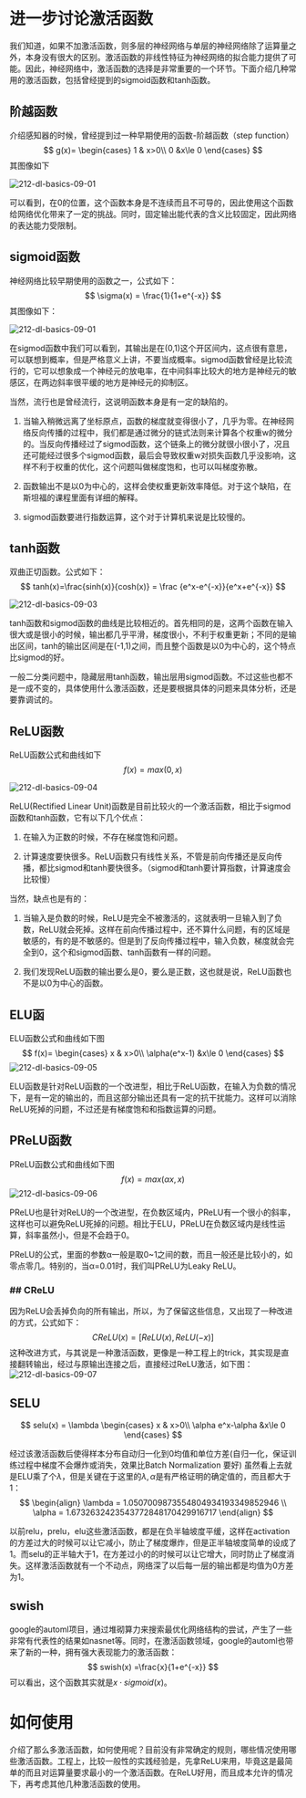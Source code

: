 # 进一步讨论激活函数

我们知道，如果不加激活函数，则多层的神经网络与单层的神经网络除了运算量之外，本身没有很大的区别。激活函数的非线性特征为神经网络的拟合能力提供了可能。因此，神经网络中，激活函数的选择是非常重要的一个环节。下面介绍几种常用的激活函数，包括曾经提到的sigmoid函数和tanh函数。

## 阶越函数

介绍感知器的时候，曾经提到过一种早期使用的函数-阶越函数（step function）
$$
g(x)=
  \begin{cases}
    1       & x>0\\
    0      &x\le 0
  \end{cases}
$$
其图像如下

![212-dl-basics-09-01](212-dl-basics-09/212-dl-basics-09-01.png)

可以看到，在0的位置，这个函数本身是不连续而且不可导的，因此使用这个函数给网络优化带来了一定的挑战。同时，固定输出能代表的含义比较固定，因此网络的表达能力受限制。

## sigmoid函数

神经网络比较早期使用的函数之一，公式如下：
$$
\sigma(x) = \frac{1}{1+e^{-x}}
$$
其图像如下：

![212-dl-basics-09-01](212-dl-basics-09/212-dl-basics-09-02.png)

在sigmod函数中我们可以看到，其输出是在(0,1)这个开区间内，这点很有意思，可以联想到概率，但是严格意义上讲，不要当成概率。sigmod函数曾经是比较流行的，它可以想象成一个神经元的放电率，在中间斜率比较大的地方是神经元的敏感区，在两边斜率很平缓的地方是神经元的抑制区。

当然，流行也是曾经流行，这说明函数本身是有一定的缺陷的。

1) 当输入稍微远离了坐标原点，函数的梯度就变得很小了，几乎为零。在神经网络反向传播的过程中，我们都是通过微分的链式法则来计算各个权重w的微分的。当反向传播经过了sigmod函数，这个链条上的微分就很小很小了，况且还可能经过很多个sigmod函数，最后会导致权重w对损失函数几乎没影响，这样不利于权重的优化，这个问题叫做梯度饱和，也可以叫梯度弥散。

2) 函数输出不是以0为中心的，这样会使权重更新效率降低。对于这个缺陷，在斯坦福的课程里面有详细的解释。

3) sigmod函数要进行指数运算，这个对于计算机来说是比较慢的。

## tanh函数

双曲正切函数。公式如下：
$$
tanh(x)=\frac{sinh(x)}{cosh(x)} = \frac {e^x-e^{-x}}{e^x+e^{-x}}
$$


![212-dl-basics-09-03](212-dl-basics-09/212-dl-basics-09-03.png)

tanh函数和sigmod函数的曲线是比较相近的。首先相同的是，这两个函数在输入很大或是很小的时候，输出都几乎平滑，梯度很小，不利于权重更新；不同的是输出区间，tanh的输出区间是在(-1,1)之间，而且整个函数是以0为中心的，这个特点比sigmod的好。

一般二分类问题中，隐藏层用tanh函数，输出层用sigmod函数。不过这些也都不是一成不变的，具体使用什么激活函数，还是要根据具体的问题来具体分析，还是要靠调试的。

## ReLU函数

ReLU函数公式和曲线如下
$$
f(x) =max(0,x)
$$

![212-dl-basics-09-04](212-dl-basics-09/212-dl-basics-09-04.png)

ReLU(Rectified Linear Unit)函数是目前比较火的一个激活函数，相比于sigmod函数和tanh函数，它有以下几个优点：

1) 在输入为正数的时候，不存在梯度饱和问题。

2) 计算速度要快很多。ReLU函数只有线性关系，不管是前向传播还是反向传播，都比sigmod和tanh要快很多。（sigmod和tanh要计算指数，计算速度会比较慢）

当然，缺点也是有的：

1) 当输入是负数的时候，ReLU是完全不被激活的，这就表明一旦输入到了负数，ReLU就会死掉。这样在前向传播过程中，还不算什么问题，有的区域是敏感的，有的是不敏感的。但是到了反向传播过程中，输入负数，梯度就会完全到0，这个和sigmod函数、tanh函数有一样的问题。

2) 我们发现ReLU函数的输出要么是0，要么是正数，这也就是说，ReLU函数也不是以0为中心的函数。

## ELU函

ELU函数公式和曲线如下图
$$
f(x)=
  \begin{cases}
    x       & x>0\\
    \alpha(e^x-1)      &x\le 0
  \end{cases}
$$
![212-dl-basics-09-05](212-dl-basics-09/212-dl-basics-09-05.png)

ELU函数是针对ReLU函数的一个改进型，相比于ReLU函数，在输入为负数的情况下，是有一定的输出的，而且这部分输出还具有一定的抗干扰能力。这样可以消除ReLU死掉的问题，不过还是有梯度饱和和指数运算的问题。

## PReLU函数

PReLU函数公式和曲线如下图
$$
f(x) = max(\alpha x, x)
$$
![212-dl-basics-09-06](212-dl-basics-09/212-dl-basics-09-06.png)

PReLU也是针对ReLU的一个改进型，在负数区域内，PReLU有一个很小的斜率，这样也可以避免ReLU死掉的问题。相比于ELU，PReLU在负数区域内是线性运算，斜率虽然小，但是不会趋于0。

PReLU的公式，里面的参数α一般是取0~1之间的数，而且一般还是比较小的，如零点零几。特别的，当α=0.01时，我们叫PReLU为Leaky ReLU。

### ## CReLU

因为ReLU会丢掉负向的所有输出，所以，为了保留这些信息，又出现了一种改进的方式，公式如下：
$$
CReLU(x) = [ReLU(x),ReLU(-x)]
$$
这种改进方式，与其说是一种激活函数，更像是一种工程上的trick，其实现是直接翻转输出，经过与原输出连接之后，直接经过ReLU激活，如下图：
![212-dl-basics-09-07](212-dl-basics-09/212-dl-basics-09-07.png)



## SELU


$$
selu(x) = \lambda
  \begin{cases}
    x       & x>0\\
    \alpha e^x-\alpha      &x\le 0
  \end{cases}
$$

经过该激活函数后使得样本分布自动归一化到0均值和单位方差(自归一化，保证训练过程中梯度不会爆炸或消失，效果比Batch Normalization 要好) 
虽然看上去就是ELU乘了个$\lambda$，但是关键在于这里的$\lambda, \alpha$是有严格证明的确定值的，而且都大于1：
$$
\begin{align}
        \lambda = 1.0507009873554804934193349852946 \\
        \alpha = 1.6732632423543772848170429916717
\end{align}
$$


以前relu，prelu，elu这些激活函数，都是在负半轴坡度平缓，这样在activation的方差过大的时候可以让它减小，防止了梯度爆炸，但是正半轴坡度简单的设成了1。而selu的正半轴大于1，在方差过小的的时候可以让它增大，同时防止了梯度消失。这样激活函数就有一个不动点，网络深了以后每一层的输出都是均值为0方差为1。



## swish

google的automl项目，通过堆砌算力来搜索最优化网络结构的尝试，产生了一些非常有代表性的结果如nasnet等。同时，在激活函数领域，google的automl也带来了新的一种，拥有强大表现能力的激活函数：
$$
swish(x) =\frac{x}{1+e^{-x}}
$$
可以看出，这个函数其实就是$x\cdot sigmoid(x)$。

# 如何使用

介绍了那么多激活函数，如何使用呢？目前没有非常确定的规则，哪些情况使用哪些激活函数。工程上，比较一般性的实践经验是，先拿ReLU来用，毕竟这是最简单的而且对运算量要求最小的一个激活函数。在ReLU好用，而且成本允许的情况下，再考虑其他几种激活函数的使用。